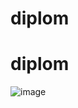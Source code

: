 ﻿# diplom
# diplom
![image](https://github.com/user-attachments/assets/f9b1ec5c-41f0-4b6e-b8f3-a89025b9dadf)
